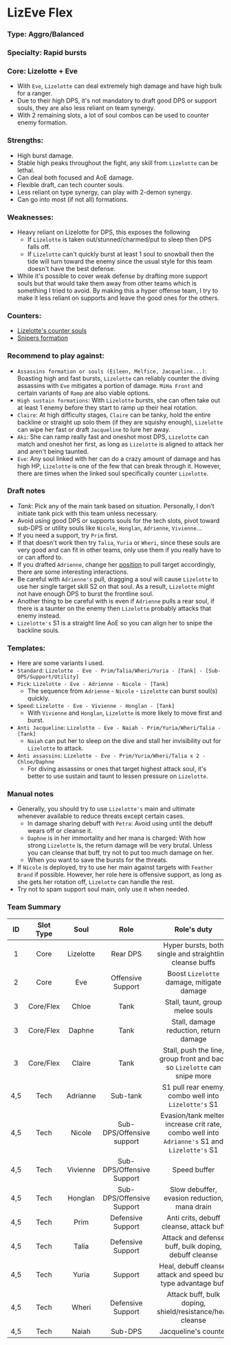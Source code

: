 # LizEve Flex

### Type: Aggro/Balanced

### Specialty: Rapid bursts

### Core: Lizelotte + Eve
- With `Eve`, `Lizelotte` can deal extremely high damage and have high bulk for a ranger.
- Due to their high DPS, it's not mandatory to draft good DPS or support souls, they are also less reliant on team synergy.
- With 2 remaining slots, a lot of soul combos can be used to counter enemy formation.

### Strengths:
- High burst damage.
- Stable high peaks throughout the fight, any skill from `Lizelotte` can be lethal.
- Can deal both focused and AoE damage.
- Flexible draft, can tech counter souls.
- Less reliant on type synergy, can play with 2-demon synergy.
- Can go into most (if not all) formations.

### Weaknesses:
- Heavy reliant on Lizelotte for DPS, this exposes the following
    - If `Lizelotte` is taken out/stunned/charmed/put to sleep then DPS falls off.
    - If `Lizelotte` can't quickly burst at least 1 soul to snowball then the tide will turn toward the enemy since the usual style for this team doesn't have the best defense.
- While it's possible to cover weak defense by drafting more support souls but that would take them away from other teams which is something I tried to avoid. By making this a hyper offense team, I try to make it less reliant on supports and leave the good ones for the others.

### Counters:
- [Lizelotte's counter souls](../counters/souls/lizelotte.md)
- [Snipers formation](../counters/formations/snipers.md)

### Recommend to play against:
- `Assassins formation or souls (Eileen, Melfice, Jacqueline...)`: Boasting high and fast bursts, `Lizelotte` can reliably counter the diving assassins with `Eve` mitigates a portion of damage. `MiHa Front` and certain variants of `Ramp` are also viable options.
- `High sustain formations`: With `Lizelotte` bursts, she can often take out at least 1 enemy before they start to ramp up their heal rotation.
- `Claire`: At high difficulty stages, `Claire` can be tanky, hold the entire backline or straight up solo them (if they are squishy enough), `Lizelotte` can wipe her fast or draft `Jacqueline` to lure her away.
- `Aki`: She can ramp really fast and oneshot most DPS, `Lizelotte` can match and oneshot her first, as long as `Lizelotte` is aligned to attack her and aren't being taunted.
- `Eve`: Any soul linked with her can do a crazy amount of damage and has high HP, `Lizelotte` is one of the few that can break through it. However, there are times when the linked soul specifically counter `Lizelotte`. 

### Draft notes
- *Tank*: Pick any of the main tank based on situation. Personally, I don't initiate tank pick with this team unless necessary.
- Avoid using good DPS or supports souls for the tech slots, pivot toward sub-DPS or utility souls like `Nicole`, `Honglan`, `Adrienne`, `Vivienne`...
- If you need a support, try `Prim` first. 
- If that doesn't work then try `Talia`, `Yuria` or `Wheri`, since these souls are very good and can fit in other teams, only use them if you really have to or can afford to.
- If you drafted `Adrienne`, change her [position](../positions/adrienne.md) to pull target accordingly, there are some interesting interactions.
- Be careful with `Adrienne's` pull, dragging a soul will cause `Lizelotte` to use her single target skill S2 on that soul. As a result, `Lizelotte` might not have enough DPS to burst the frontline soul.
- Another thing to be careful with is even if `Adrienne` pulls a rear soul, if there is a taunter on the enemy then `Lizelotte` probably attacks that enemy instead.
- `Lizelotte's` S1 is a straight line AoE so you can align her to snipe the backline souls.

### Templates:
- Here are some variants I used.
- `Standard`: `Lizelotte - Eve - Prim/Talia/Wheri/Yuria - [Tank] - [Sub-DPS/Support/Utility]`
- `Pick`: `Lizelotte - Eve - Adrienne - Nicole - [Tank]`
    - The sequence from `Adrienne` - `Nicole` - `Lizelotte` can burst soul(s) quickly.
- `Speed`: `Lizelotte - Eve - Vivienne - Honglan - [Tank]`
    - With `Vivienne` and `Honglan`, `Lizelotte` is more likely to move first and burst.
- `Anti Jacqueline`: `Lizelotte - Eve - Naiah - Prim/Yuria/Wheri/Talia - [Tank]`
    - `Naiah` can put her to sleep on the dive and stall her invisibility out for `Lizelotte` to attack.
- `Anti assassins`: `Lizelotte - Eve - Prim/Yuria/Wheri/Talia x 2 - Chloe/Daphne`
    - For diving assassins or ones that target highest attack soul, it's better to use sustain and taunt to lessen pressure on `Lizelotte`.

### Manual notes
- Generally, you should try to use `Lizelotte's` main and ultimate whenever available to reduce threats except certain cases.
    - In damage sharing debuff with `Petra`: Avoid using until the debuff wears off or cleanse it.
    - `Daphne` is in her immortality and her mana is charged: With how strong `Lizelotte` is, the return damage will be very brutal. Unless you can cleanse that buff, try not to put too much damage on her.
    - When you want to save the bursts for the threats.
- If `Nicole` is deployed, try to use her main against targets with `Feather Brand` if possible. However, her role here is offensive support, as long as she gets her rotation off, `Lizelotte` can handle the rest.
- Try not to spam support soul main, only use it when needed.

### Team Summary
|ID|Slot Type|Soul|Role|Role's duty|
|:---:|:---:|:---:|:---:|:---:|
|1|Core|Lizelotte|Rear DPS|Hyper bursts, both single and straightline, cleanse buffs|
|2|Core|Eve|Offensive Support|Boost `Lizelotte` damage, mitigate damage|
|3|Core/Flex|Chloe|Tank|Stall, taunt, group melee souls|
|3|Core/Flex|Daphne|Tank|Stall, damage reduction, return damage|
|3|Core/Flex|Claire|Tank|Stall, push the line, group front and back so `Lizelotte` can snipe more|
|4,5|Tech|Adrianne|Sub-tank|S1 pull rear enemy, combo well into `Lizelotte's` S1|
|4,5|Tech|Nicole|Sub-DPS/Offensive support|Evasion/tank melter, increase crit rate, combo well into `Adrianne's` S1 and `Lizelotte's` S1|
|4,5|Tech|Vivienne|Sub-DPS/Offensive Support|Speed buffer|
|4,5|Tech|Honglan|Sub-DPS/Offensive Support|Slow debuffer, evasion reduction, mana drain|
|4,5|Tech|Prim|Defensive Support|Anti crits, debuff cleanse, attack buff|
|4,5|Tech|Talia|Defensive Support|Attack and defense buff, bulk doping, debuff cleanse|
|4,5|Tech|Yuria|Support|Heal, debuff cleanse, attack and speed buff, type advantage buff|
|4,5|Tech|Wheri|Defensive Support|Attack buff, bulk doping, shield/resistance/heal, cleanse|
|4,5|Tech|Naiah|Sub-DPS|Jacqueline's counter|
